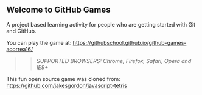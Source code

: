 ## Welcome to GitHub Games

A project based learning activity for people who are getting started with Git and GitHub.

You can play the game at: https://githubschool.github.io/github-games-acorrea16/

>> _*SUPPORTED BROWSERS*: Chrome, Firefox, Safari, Opera and IE9+_

This fun open source game was cloned from: https://github.com/jakesgordon/javascript-tetris
